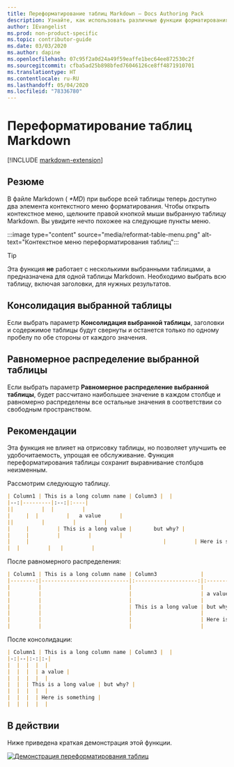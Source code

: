 ```yaml
---
title: Переформатирование таблиц Markdown — Docs Authoring Pack
description: Узнайте, как использовать различные функции форматирования таблиц Markdown в Docs Authoring Pack — расширении Visual Studio Code.
author: IEvangelist
ms.prod: non-product-specific
ms.topic: contributor-guide
ms.date: 03/03/2020
ms.author: dapine
ms.openlocfilehash: 07c95f2a0d24a49f59eaffe1bec64ee872530c2f
ms.sourcegitcommit: cfba5ad25b898bfed76046126ce8ff4871910701
ms.translationtype: HT
ms.contentlocale: ru-RU
ms.lasthandoff: 05/04/2020
ms.locfileid: "78336780"
---
```

# <a name="reformat-markdown-tables"></a>Переформатирование таблиц Markdown

[!INCLUDE [markdown-extension](includes/markdown-extension.md)]

## <a name="summary"></a>Резюме

В файле Markdown ( *\*MD*) при выборе всей таблицы теперь доступно два элемента контекстного меню форматирования. Чтобы открыть контекстное меню, щелкните правой кнопкой мыши выбранную таблицу Markdown. Вы увидите нечто похожее на следующие пункты меню.

:::image type="content" source="media/reformat-table-menu.png" alt-text="Контекстное меню переформатирования таблиц":::

> [!TIP]
> Эта функция **не** работает с несколькими выбранными таблицами, а предназначена для одной таблицы Markdown. Необходимо выбрать всю таблицу, включая заголовки, для нужных результатов.

## <a name="consolidate-selected-table"></a>Консолидация выбранной таблицы

Если выбрать параметр **Консолидация выбранной таблицы**, заголовки и содержимое таблицы будут свернуты и останется только по одному пробелу по обе стороны от каждого значения.

## <a name="evenly-distribute-selected-table"></a>Равномерное распределение выбранной таблицы

Если выбрать параметр **Равномерное распределение выбранной таблицы**, будет рассчитано наибольшее значение в каждом столбце и равномерно распределены все остальные значения в соответствии со свободным пространством.

## <a name="considerations"></a>Рекомендации

Эта функция не влияет на отрисовку таблицы, но позволяет улучшить ее удобочитаемость, упрощая ее обслуживание. Функция переформатирования таблицы сохранит выравнивание столбцов неизменным.

Рассмотрим следующую таблицу.

```markdown
| Column1 | This is a long column name | Column3 |  |
|--:|---------|:--:|:----|
||         |  |         |
|     |  |         |   a value      |
||         |         |         |
|     |         | This is a long value |       but why? |
|     |         |         |         |
|     |                                           |         | Here is something |
|  |         |   |         |
```

После равномерного распределения:

```markdown
| Column1 | This is a long column name | Column3              |                   |
|--------:|----------------------------|:--------------------:|:------------------|
|         |                            |                      |                   |
|         |                            |                      | a value           |
|         |                            |                      |                   |
|         |                            | This is a long value | but why?          |
|         |                            |                      |                   |
|         |                            |                      | Here is something |
|         |                            |                      |                   |
```

После консолидации:

```markdown
| Column1 | This is a long column name | Column3 |  |
|-:|--|:-:|:-|
|  |  |  |  |
|  |  |  | a value |
|  |  |  |  |
|  |  | This is a long value | but why? |
|  |  |  |  |
|  |  |  | Here is something |
|  |  |  |  |
```

## <a name="in-action"></a>В действии

Ниже приведена краткая демонстрация этой функции.

[![Демонстрация переформатирования таблиц](media/reformat-table.gif)](media/reformat-table.gif#lightbox)
